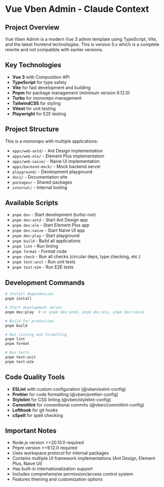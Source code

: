 # Vue Vben Admin - Claude Context

## Project Overview

Vue Vben Admin is a modern Vue 3 admin template using TypeScript, Vite, and the latest frontend technologies. This is version 5.x which is a complete rewrite and not compatible with earlier versions.

## Key Technologies

- **Vue 3** with Composition API
- **TypeScript** for type safety
- **Vite** for fast development and building
- **Pnpm** for package management (minimum version 9.12.0)
- **Turbo** for monorepo management
- **TailwindCSS** for styling
- **Vitest** for unit testing
- **Playwright** for E2E testing

## Project Structure

This is a monorepo with multiple applications:

- `apps/web-antd/` - Ant Design implementation
- `apps/web-ele/` - Element Plus implementation
- `apps/web-naive/` - Naive UI implementation
- `apps/backend-mock/` - Mock backend server
- `playground/` - Development playground
- `docs/` - Documentation site
- `packages/` - Shared packages
- `internal/` - Internal tooling

## Available Scripts

- `pnpm dev` - Start development (turbo-run)
- `pnpm dev:antd` - Start Ant Design app
- `pnpm dev:ele` - Start Element Plus app
- `pnpm dev:naive` - Start Naive UI app
- `pnpm dev:play` - Start playground
- `pnpm build` - Build all applications
- `pnpm lint` - Run linting
- `pnpm format` - Format code
- `pnpm check` - Run all checks (circular deps, type checking, etc.)
- `pnpm test:unit` - Run unit tests
- `pnpm test:e2e` - Run E2E tests

## Development Commands

```bash
# Install dependencies
pnpm install

# Start development server
pnpm dev:play  # or pnpm dev:antd, pnpm dev:ele, pnpm dev:naive

# Build for production
pnpm build

# Run linting and formatting
pnpm lint
pnpm format

# Run tests
pnpm test:unit
pnpm test:e2e
```

## Code Quality Tools

- **ESLint** with custom configuration (@vben/eslint-config)
- **Prettier** for code formatting (@vben/prettier-config)
- **Stylelint** for CSS linting (@vben/stylelint-config)
- **Commitlint** for conventional commits (@vben/commitlint-config)
- **Lefthook** for git hooks
- **cSpell** for spell checking

## Important Notes

- Node.js version >=20.10.0 required
- Pnpm version >=9.12.0 required
- Uses workspace protocol for internal packages
- Contains multiple UI framework implementations (Ant Design, Element Plus, Naive UI)
- Has built-in internationalization support
- Includes comprehensive permission/access control system
- Features theming and customization options

